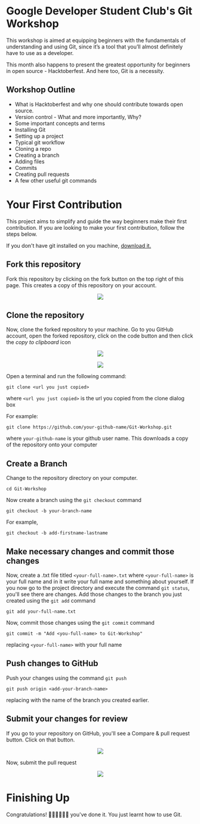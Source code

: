 # Google Developer Student Club's Git Workshop
This workshop is aimed at equipping beginners with the fundamentals of understanding and using Git, since it’s a tool that you’ll almost definitely have to use as a developer.

This month also happens to present the greatest opportunity for beginners in open source - Hacktoberfest. And here too, Git is a necessity.

## Workshop Outline

- What is Hacktoberfest and why one should contribute towards open source.
- Version control - What and more importantly, Why?
- Some important concepts and terms
- Installing Git
- Setting up a project
- Typical git workflow
- Cloning a repo
- Creating a branch
- Adding files
- Commits
- Creating pull requests
- A few other useful git commands

# Your First Contribution
This project aims to simplify and guide the way beginners make their first contribution. If you are looking to make your first contribution, follow the steps below.

If you don't have git installed on you machine, [download it.](https://docs.github.com/en/get-started/quickstart/set-up-git)

## Fork this repository
Fork this repository by clicking on the fork button on the top right of this page. This creates a copy of this repository on your account.
<p align='center'>
  <img src='https://user-images.githubusercontent.com/55043035/136815003-6a784e21-1edd-466e-8a83-a21de23586c1.png' />
 </p>

## Clone the repository
Now, clone the forked repository to your machine. Go to you GitHub account, open the forked repository, click on the code button and then click the _copy to clipboard_ icon
<p align='center'>
  <img src='https://user-images.githubusercontent.com/55043035/136816209-3cb6585c-bc13-41e5-9b18-468eaf47c4ea.png' />
 </p>
<p align='center'>
  <img src='https://user-images.githubusercontent.com/55043035/136816351-5722025a-af7c-475d-a1db-2e03b4e37471.png' />
 </p>

Open a terminal and run the following command:
```
git clone <url you just copied>
```
where ```<url you just copied>``` is the url you copied from the clone dialog box

For example:
```
git clone https://github.com/your-github-name/Git-Workshop.git
```
where ```your-github-name``` is your github user name. This downloads a copy of the repository onto your computer

## Create a Branch
Change to the repository directory on your computer.
```
cd Git-Workshop
```
Now create a branch using the `git checkout` command 
```
git checkout -b your-branch-name
```
For example,
```
git checkout -b add-firstname-lastname
```
## Make necessary changes and commit those changes
Now, create a .txt file titled `<your-full-name>.txt` where `<your-full-name>` is your full name and in it write your full name and something about yourself.
If you now go to the project directory and execute the command `git status`, you'll see there are changes.
Add those changes to the branch you just created using the `git add` command
```
git add your-full-name.txt
```
Now, commit those changes using the `git commit` command
```
git commit -m "Add <you-full-name> to Git-Workshop"
```
replacing `<your-full-name>` with your full name

## Push changes to GitHub
Push your changes using the command `git push`
```
git push origin <add-your-branch-name>
```
replacing <add-your-branch-name> with the name of the branch you created earlier.

## Submit your changes for review
If you go to your repository on GitHub, you'll see a Compare & pull request button. Click on that button.
<p align='center'>
  <img src='https://user-images.githubusercontent.com/55043035/136821505-21a5cedd-bd6a-4bdc-9dbf-9eb9a408d23a.png' />
 </p>
Now, submit the pull request
<p align='center'>
  <img src='https://user-images.githubusercontent.com/55043035/136821659-ffbd5d96-2fab-48ad-96c3-2b8ce3ac1e65.png' />
 </p>

# Finishing Up
Congratulations! 🙌🏼👏🏼👏🏼 you've done it. You just learnt how to use Git. 
